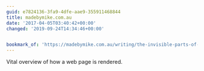 ```yaml
---
guid: e7824136-3fa9-4dfe-aae9-355911468844
title: madebymike.com.au
date: '2017-04-05T03:40:42+00:00'
changed: '2019-09-24T14:34:46+00:00'


bookmark_of: 'https://madebymike.com.au/writing/the-invisible-parts-of-CSS/'
---
```



Vital overview of how a web page is rendered.
